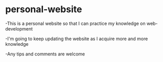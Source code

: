 # personal-website

-This is a personal website so that I can practice my knowledge on web-development 

-I'm going to keep updating the website as I acquire more and more knowledge

-Any tips and comments are welcome
